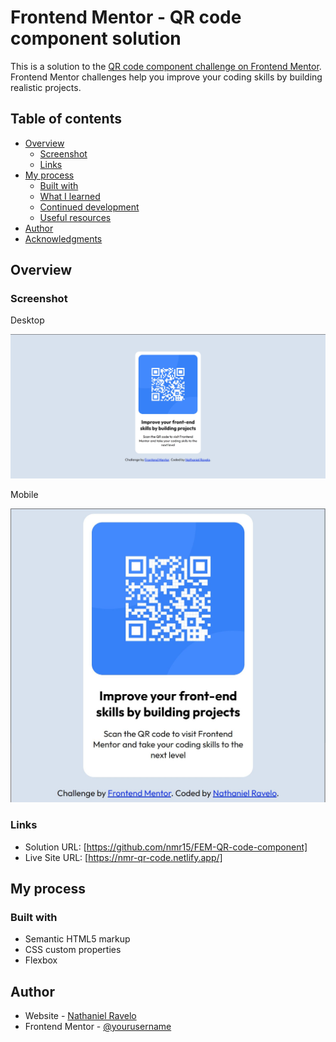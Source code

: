 # Frontend Mentor - QR code component solution

This is a solution to the [QR code component challenge on Frontend Mentor](https://www.frontendmentor.io/challenges/qr-code-component-iux_sIO_H). Frontend Mentor challenges help you improve your coding skills by building realistic projects. 

## Table of contents

- [Overview](#overview)
  - [Screenshot](#screenshot)
  - [Links](#links)
- [My process](#my-process)
  - [Built with](#built-with)
  - [What I learned](#what-i-learned)
  - [Continued development](#continued-development)
  - [Useful resources](#useful-resources)
- [Author](#author)
- [Acknowledgments](#acknowledgments)

## Overview

### Screenshot

Desktop

![](./desktop.jpg)

Mobile

![](./mobile.jpg)


### Links

- Solution URL: [https://github.com/nmr15/FEM-QR-code-component]
- Live Site URL: [https://nmr-qr-code.netlify.app/]

## My process

### Built with

- Semantic HTML5 markup
- CSS custom properties
- Flexbox


## Author

- Website - [Nathaniel Ravelo](https://nathanielmr.netlify.app/)
- Frontend Mentor - [@yourusername](https://www.frontendmentor.io/profile/nmr15)